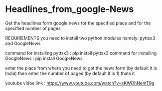 # Headlines_from_google-News
Get the headlines form google news for the specified place and for the specified number of pages

REQUIREMENTS 
you need to install two python modules namely: pyttsx3 and GoogleNews

command for installing pyttsx3 : pip install pyttsx3
command for installing GoogleNews : pip install GoogleNews

enter the place from where you need to get the news form  (by default it is India)
then enter the number of pages (by default it is 1)
thats it

youtube vidoe link : https://www.youtube.com/watch?v=sKWDhNemT9g
